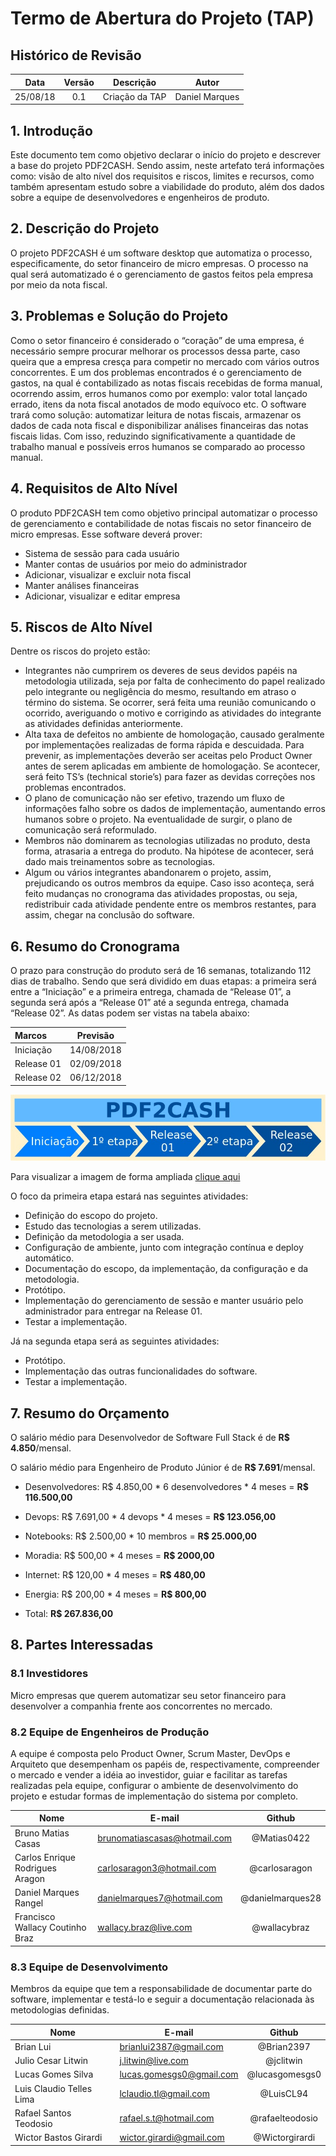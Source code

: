 # Termo de Abertura do Projeto (TAP)

## Histórico de Revisão

| Data | Versão | Descrição | Autor |
|:----:|:------:|:---------:|:-----:|
| 25/08/18 | 0.1 | Criação da TAP | Daniel Marques |

## 1. Introdução
Este documento tem como objetivo declarar o início do projeto e descrever a base do projeto PDF2CASH. Sendo assim, neste artefato terá informações como: visão de alto nível dos requisitos e riscos, limites e recursos, como também apresentam estudo sobre a viabilidade do produto, além dos dados sobre a equipe de desenvolvedores e engenheiros de produto.

## 2. Descrição do Projeto
O projeto PDF2CASH é um software desktop que automatiza o processo, especificamente, do setor financeiro de micro empresas. O processo na qual será automatizado é o gerenciamento de gastos feitos pela empresa por meio da nota fiscal.

## 3. Problemas e Solução do Projeto
Como o setor financeiro é considerado o “coração” de uma empresa, é necessário sempre procurar melhorar os processos dessa parte, caso queira que a empresa cresça para competir no mercado com vários outros concorrentes. E um dos problemas encontrados é o gerenciamento de gastos, na qual é contabilizado as notas fiscais recebidas de forma manual, ocorrendo assim, erros humanos como por exemplo: valor total  lançado errado, itens da nota fiscal anotados de modo equívoco etc.
O software trará como solução: automatizar leitura de notas fiscais, armazenar os dados de cada nota fiscal e disponibilizar análises financeiras das notas fiscais lidas. Com isso, reduzindo significativamente a quantidade de trabalho manual e possíveis erros humanos se comparado ao processo manual.

## 4. Requisitos de Alto Nível
O produto PDF2CASH tem como objetivo principal automatizar o processo de gerenciamento e contabilidade de notas fiscais no setor financeiro de micro empresas. Esse software deverá prover:
* Sistema de sessão para cada usuário
* Manter contas de usuários por meio do administrador
* Adicionar, visualizar e excluir nota fiscal
* Manter análises financeiras
* Adicionar, visualizar e editar empresa

## 5. Riscos de Alto Nível
Dentre os riscos do projeto estão:
* Integrantes não cumprirem os deveres de seus devidos papéis na metodologia utilizada, seja por falta de conhecimento do papel realizado pelo integrante ou negligência do mesmo, resultando em atraso o término do sistema. Se ocorrer, será feita uma reunião comunicando o ocorrido, averiguando o motivo e corrigindo as atividades do integrante as atividades definidas anteriormente.
* Alta taxa de defeitos no ambiente de homologação, causado geralmente por implementações realizadas de forma rápida e descuidada. Para prevenir, as implementações deverão ser aceitas pelo Product Owner antes de serem aplicadas em ambiente de homologação. Se acontecer, será feito TS’s (technical storie’s) para fazer as devidas correções nos problemas encontrados.
* O plano de comunicação não ser efetivo, trazendo um fluxo de informações falho sobre os dados de implementação, aumentando erros humanos sobre o projeto. Na eventualidade de surgir, o plano de comunicação será reformulado.
* Membros não dominarem as tecnologias utilizadas no produto, desta forma, atrasaria a entrega do produto. Na hipótese de acontecer, será dado mais treinamentos sobre as tecnologias.
* Algum ou vários integrantes abandonarem o projeto, assim, prejudicando os outros membros da equipe. Caso isso aconteça, será feito mudanças no cronograma das atividades propostas, ou seja, redistribuir cada atividade pendente entre os membros restantes, para assim, chegar na conclusão do software.

## 6. Resumo do Cronograma
O prazo para construção do produto será de 16 semanas, totalizando 112 dias de trabalho. Sendo que será dividido em duas etapas: a primeira será entre a “Iniciação” e a primeira entrega, chamada de “Release 01”, a segunda será após a “Release 01” até a segunda entrega, chamada “Release 02”. As datas podem ser vistas na tabela abaixo:

| Marcos | Previsão |
|:------ |:--------:|
| Iniciação | 14/08/2018 |
| Release 01 | 02/09/2018 |
| Release 02 | 06/12/2018 |

![processo](/docs/assets/processo.jpg)

Para visualizar a imagem de forma ampliada [clique aqui](/docs/assets/processo.jpg)

O foco da primeira etapa estará nas seguintes atividades:
* Definição do escopo do projeto.
* Estudo das tecnologias a serem utilizadas.
* Definição da metodologia a ser usada.
* Configuração de ambiente, junto com integração contínua e deploy automático.
* Documentação do escopo, da implementação, da configuração e da metodologia.
* Protótipo.
* Implementação do gerenciamento de sessão e manter usuário pelo administrador para entregar na Release 01.
* Testar a implementação.

Já na segunda etapa será as seguintes atividades:
* Protótipo.
* Implementação das outras funcionalidades do software.
* Testar a implementação.

## 7. Resumo do Orçamento

O salário médio para Desenvolvedor de Software Full Stack é de **R$ 4.850**/mensal.

O salário médio para Engenheiro de Produto Júnior é de **R$ 7.691**/mensal.
 
* Desenvolvedores:
    R$ 4.850,00 * 6 desenvolvedores * 4 meses = **R$ 116.500,00**
 
* Devops:
      R$ 7.691,00 * 4 devops * 4 meses = **R$ 123.056,00**
 
* Notebooks:
      R$ 2.500,00 * 10 membros = **R$ 25.000,00**
 
* Moradia:
      R$ 500,00 * 4 meses = **R$ 2000,00**
 
* Internet:
      R$ 120,00 * 4 meses = **R$ 480,00**
 
* Energia:
      R$ 200,00 * 4 meses = **R$ 800,00**
 
* Total:
      **R$ 267.836,00**

## 8. Partes Interessadas

### 8.1 Investidores

Micro empresas que querem automatizar seu setor financeiro para desenvolver a companhia frente aos concorrentes no mercado.

### 8.2 Equipe de Engenheiros de Produção

A equipe é composta pelo Product Owner, Scrum Master, DevOps e Arquiteto que desempenham os papéis de, respectivamente, compreender o mercado e vender a idéia ao investidor, guiar e facilitar as tarefas realizadas pela equipe, configurar o ambiente de desenvolvimento do projeto e estudar formas de implementação do sistema por completo.

| Nome | E-mail | Github |
| ---- | ------ |:------:|
| Bruno Matias Casas | brunomatiascasas@hotmail.com | @Matias0422 |
| Carlos Enrique Rodrigues Aragon | carlosaragon3@hotmail.com | @carlosaragon |
| Daniel Marques Rangel | danielmarques7@hotmail.com | @danielmarques28 |
| Francisco Wallacy Coutinho Braz | wallacy.braz@live.com | @wallacybraz |

### 8.3 Equipe de Desenvolvimento

Membros da equipe que tem a responsabilidade de documentar parte do software, implementar e testá-lo e seguir a documentação relacionada às metodologias definidas.

| Nome | E-mail | Github |
| ---- | ------ |:------:|
| Brian Lui | brianlui2387@gmail.com | @Brian2397 |
| Julio Cesar Litwin | j.litwin@live.com | @jclitwin |
| Lucas Gomes Silva | lucas.gomesgs0@gmail.com | @lucasgomesgs0 |
| Luis Claudio Telles Lima | lclaudio.tl@gmail.com | @LuisCL94 |
| Rafael Santos Teodosio | rafael.s.t@hotmail.com | @rafaelteodosio |
| Wictor Bastos Girardi | wictor.girardi@gmail.com | @Wictorgirardi |
